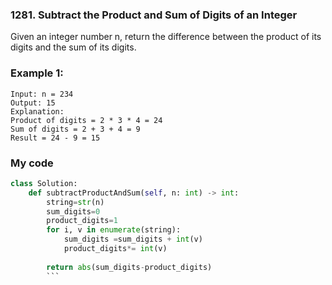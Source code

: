 ### 1281. Subtract the Product and Sum of Digits of an Integer

Given an integer number n, return the difference between the product of its digits and the sum of its digits.
 

### Example 1:
```
Input: n = 234
Output: 15 
Explanation: 
Product of digits = 2 * 3 * 4 = 24 
Sum of digits = 2 + 3 + 4 = 9 
Result = 24 - 9 = 15
```
### My code
```python
class Solution:
    def subtractProductAndSum(self, n: int) -> int:
        string=str(n)
        sum_digits=0
        product_digits=1
        for i, v in enumerate(string):
            sum_digits =sum_digits + int(v)
            product_digits*= int(v)
                 
        return abs(sum_digits-product_digits)
        ```

